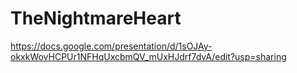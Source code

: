 # TheNightmareHeart
https://docs.google.com/presentation/d/1sOJAy-okxkWovHCPUr1NFHqUxcbmQV_mUxHJdrf7dvA/edit?usp=sharing
